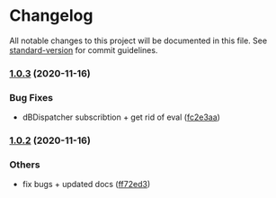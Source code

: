 # Changelog

All notable changes to this project will be documented in this file. See [standard-version](https://github.com/conventional-changelog/standard-version) for commit guidelines.

### [1.0.3](https://bitbucket.org/ttessarolo/useDexie/branches/compare/v1.0.2%0Dv1.0.3) (2020-11-16)


### Bug Fixes

* dBDispatcher subscribtion + get rid of eval ([fc2e3aa](https://github.com/ttessarolo/useDexie/commits/fc2e3aaa0d9e36b8623a15a5c7a9f5a50be4d72f))

### [1.0.2](https://bitbucket.org/ttessarolo/useDexie/branches/compare/v1.0.1%0Dv1.0.2) (2020-11-16)


### Others

* fix bugs + updated docs ([ff72ed3](https://github.com/ttessarolo/useDexie/commits/ff72ed3e7b1f91abdb04d83a9f0d6d57d8ff06e5))
